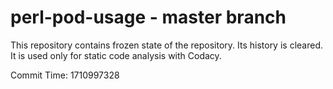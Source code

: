 # perl-pod-usage - master branch

This repository contains frozen state of the repository.
Its history is cleared. It is used only for static code
analysis with Codacy.

Commit Time: 1710997328